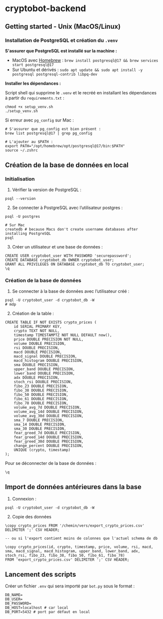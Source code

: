 # cryptobot-backend

## Getting started - Unix (MacOS/Linux)

### Installation de PostgreSQL et création du `.venv`

**S'assurer que PostgreSQL est installé sur la machine :**

- MacOS avec [Homebrew](https://brew.sh/) : `brew install postgresql@17 && brew services start postgresql@17`
- Sur Ubuntu et dérivés : `sudo apt update && sudo apt install -y postgresql postgresql-contrib libpq-dev`
   
**Installer les dépendances :**

Script shell qui supprime le `.venv` et le recréé en installant les dépendances à partir du `requirements.txt` :

```shell
chmod +x setup_venv.sh
./setup_venv.sh
```

Si erreur avec `pg_config` sur Mac :

```shell
# S'assurer que pg_config est bien présent :
brew list postgresql@17 | grep pg_config

# L'ajouter au $PATH :
export PATH="/opt/homebrew/opt/postgresql@17/bin:$PATH"
source ~/.zshrc
```

## Création de la base de données en local

### Initialisation

1. Vérifier la version de PostgreSQL :

```shell
psql --version
```
2. Se connecter à PostgreSQL avec l’utilisateur postgres :

```shell
psql -U postgres

# Sur Mac
createdb # because Macs don't create username databases after installing PostgreSQL
psql
```

3. Créer un utilisateur et une base de données :

```postgres
CREATE USER cryptobot_user WITH PASSWORD 'securepassword';
CREATE DATABASE cryptobot_db OWNER cryptobot_user;
GRANT ALL PRIVILEGES ON DATABASE cryptobot_db TO cryptobot_user;
\q
```

### Création de la base de données

1. Se connecter à la base de données avec l’utilisateur créé :

```shell
psql -U cryptobot_user -d cryptobot_db -W
# mdp
```

2. Création de la table :

```postgres
CREATE TABLE IF NOT EXISTS crypto_prices (
    id SERIAL PRIMARY KEY,
    crypto TEXT NOT NULL,
    timestamp TIMESTAMPTZ NOT NULL DEFAULT now(),
    price DOUBLE PRECISION NOT NULL,
    volume DOUBLE PRECISION,
    rsi DOUBLE PRECISION,
    macd DOUBLE PRECISION,
    macd_signal DOUBLE PRECISION,
    macd_histogram DOUBLE PRECISION,
    sma DOUBLE PRECISION,
    upper_band DOUBLE PRECISION,
    lower_band DOUBLE PRECISION,
    adx DOUBLE PRECISION,
    stoch_rsi DOUBLE PRECISION,
    fibo_23 DOUBLE PRECISION,
    fibo_38 DOUBLE PRECISION,
    fibo_50 DOUBLE PRECISION,
    fibo_61 DOUBLE PRECISION,
    fibo_78 DOUBLE PRECISION,
    volume_avg_7d DOUBLE PRECISION,
    volume_avg_14d DOUBLE PRECISION,
    volume_avg_30d DOUBLE PRECISION,
    sma_7 DOUBLE PRECISION,
    sma_14 DOUBLE PRECISION,
    sma_30 DOUBLE PRECISION,
    fear_greed_7d DOUBLE PRECISION,
    fear_greed_14d DOUBLE PRECISION,
    fear_greed_30d DOUBLE PRECISION,
    change_percent DOUBLE PRECISION,
    UNIQUE (crypto, timestamp)
);
```

Pour se déconnecter de la base de données :

```postgres
\q
```

## Import de données antérieures dans la base

1. Connexion :

```shell
psql -U cryptobot_user -d cryptobot_db -W
```

2. Copie des données

```postgres
\copy crypto_prices FROM '/chemin/vers/export_crypto_prices.csv' DELIMITER ';' CSV HEADER;

-- ou si l'export contient moins de colonnes que l'actuel schema de db

\copy crypto_prices(id, crypto, timestamp, price, volume, rsi, macd, sma, macd_signal, macd_histogram, upper_band, lower_band, adx, stoch_rsi, fibo_23, fibo_38, fibo_50, fibo_61, fibo_78)
FROM 'export_crypto_prices.csv' DELIMITER ';' CSV HEADER;
```

## Lancement des scripts

Créer un fichier `.env` qui sera importé par `bot.py` sous le format :

```
DB_NAME=
DB_USER=
DB_PASSWORD=
DB_HOST=localhost # car local
DB_PORT=5432 # port par défaut en local
```